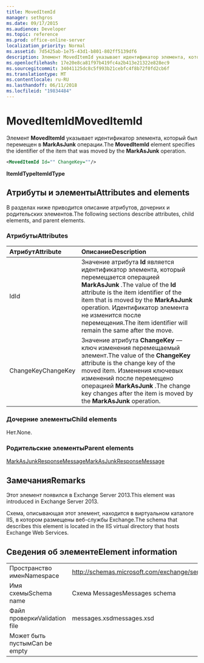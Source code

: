 ```yaml
---
title: MovedItemId
manager: sethgros
ms.date: 09/17/2015
ms.audience: Developer
ms.topic: reference
ms.prod: office-online-server
localization_priority: Normal
ms.assetid: 7d5425ab-1e75-43d1-b801-802ff5139df6
description: Элемент MovedItemId указывает идентификатор элемента, который был перемещен в MarkAsJunk операции.
ms.openlocfilehash: 17e20e8ca81f97b419fc4a2b413e21322e828ec9
ms.sourcegitcommit: 34041125dc8c5f993b21cebfc4f8b72f0fd2cb6f
ms.translationtype: MT
ms.contentlocale: ru-RU
ms.lasthandoff: 06/11/2018
ms.locfileid: "19834484"
---
```

# <a name="moveditemid"></a><span data-ttu-id="ac93a-103">MovedItemId</span><span class="sxs-lookup"><span data-stu-id="ac93a-103">MovedItemId</span></span>

<span data-ttu-id="ac93a-104">Элемент **MovedItemId** указывает идентификатор элемента, который был перемещен в **MarkAsJunk** операции.</span><span class="sxs-lookup"><span data-stu-id="ac93a-104">The **MovedItemId** element specifies the identifier of the item that was moved by the **MarkAsJunk** operation.</span></span> 
  
```XML
<MovedItemId Id="" ChangeKey=""/>
```

 <span data-ttu-id="ac93a-105">**ItemIdType**</span><span class="sxs-lookup"><span data-stu-id="ac93a-105">**ItemIdType**</span></span>
## <a name="attributes-and-elements"></a><span data-ttu-id="ac93a-106">Атрибуты и элементы</span><span class="sxs-lookup"><span data-stu-id="ac93a-106">Attributes and elements</span></span>

<span data-ttu-id="ac93a-107">В разделах ниже приводится описание атрибутов, дочерних и родительских элементов.</span><span class="sxs-lookup"><span data-stu-id="ac93a-107">The following sections describe attributes, child elements, and parent elements.</span></span>
  
### <a name="attributes"></a><span data-ttu-id="ac93a-108">Атрибуты</span><span class="sxs-lookup"><span data-stu-id="ac93a-108">Attributes</span></span>

|<span data-ttu-id="ac93a-109">**Атрибут**</span><span class="sxs-lookup"><span data-stu-id="ac93a-109">**Attribute**</span></span>|<span data-ttu-id="ac93a-110">**Описание**</span><span class="sxs-lookup"><span data-stu-id="ac93a-110">**Description**</span></span>|
|:-----|:-----|
|<span data-ttu-id="ac93a-111">Id</span><span class="sxs-lookup"><span data-stu-id="ac93a-111">Id</span></span>  <br/> |<span data-ttu-id="ac93a-112">Значение атрибута **Id** является идентификатор элемента, который перемещается операцией **MarkAsJunk** .</span><span class="sxs-lookup"><span data-stu-id="ac93a-112">The value of the **Id** attribute is the item identifier of the item that is moved by the **MarkAsJunk** operation.</span></span> <span data-ttu-id="ac93a-113">Идентификатор элемента не изменится после перемещения.</span><span class="sxs-lookup"><span data-stu-id="ac93a-113">The item identifier will remain the same after the move.</span></span>  <br/> |
|<span data-ttu-id="ac93a-114">ChangeKey</span><span class="sxs-lookup"><span data-stu-id="ac93a-114">ChangeKey</span></span>  <br/> |<span data-ttu-id="ac93a-115">Значение атрибута **ChangeKey** — ключ изменения перемещаемый элемент.</span><span class="sxs-lookup"><span data-stu-id="ac93a-115">The value of the **ChangeKey** attribute is the change key of the moved item.</span></span> <span data-ttu-id="ac93a-116">Изменения ключевых изменений после перемещено операцией **MarkAsJunk** .</span><span class="sxs-lookup"><span data-stu-id="ac93a-116">The change key changes after the item is moved by the **MarkAsJunk** operation.</span></span>  <br/> |
   
### <a name="child-elements"></a><span data-ttu-id="ac93a-117">Дочерние элементы</span><span class="sxs-lookup"><span data-stu-id="ac93a-117">Child elements</span></span>

<span data-ttu-id="ac93a-118">Нет.</span><span class="sxs-lookup"><span data-stu-id="ac93a-118">None.</span></span>
  
### <a name="parent-elements"></a><span data-ttu-id="ac93a-119">Родительские элементы</span><span class="sxs-lookup"><span data-stu-id="ac93a-119">Parent elements</span></span>

[<span data-ttu-id="ac93a-120">MarkAsJunkResponseMessage</span><span class="sxs-lookup"><span data-stu-id="ac93a-120">MarkAsJunkResponseMessage</span></span>](markasjunkresponsemessage.md)
  
## <a name="remarks"></a><span data-ttu-id="ac93a-121">Замечания</span><span class="sxs-lookup"><span data-stu-id="ac93a-121">Remarks</span></span>

<span data-ttu-id="ac93a-122">Этот элемент появился в Exchange Server 2013.</span><span class="sxs-lookup"><span data-stu-id="ac93a-122">This element was introduced in Exchange Server 2013.</span></span>
  
<span data-ttu-id="ac93a-123">Схема, описывающая этот элемент, находится в виртуальном каталоге IIS, в котором размещены веб-службы Exchange.</span><span class="sxs-lookup"><span data-stu-id="ac93a-123">The schema that describes this element is located in the IIS virtual directory that hosts Exchange Web Services.</span></span>
  
## <a name="element-information"></a><span data-ttu-id="ac93a-124">Сведения об элементе</span><span class="sxs-lookup"><span data-stu-id="ac93a-124">Element information</span></span>

|||
|:-----|:-----|
|<span data-ttu-id="ac93a-125">Пространство имен</span><span class="sxs-lookup"><span data-stu-id="ac93a-125">Namespace</span></span>  <br/> |http://schemas.microsoft.com/exchange/services/2006/messages  <br/> |
|<span data-ttu-id="ac93a-126">Имя схемы</span><span class="sxs-lookup"><span data-stu-id="ac93a-126">Schema name</span></span>  <br/> |<span data-ttu-id="ac93a-127">Схема Messages</span><span class="sxs-lookup"><span data-stu-id="ac93a-127">Messages schema</span></span>  <br/> |
|<span data-ttu-id="ac93a-128">Файл проверки</span><span class="sxs-lookup"><span data-stu-id="ac93a-128">Validation file</span></span>  <br/> |<span data-ttu-id="ac93a-129">messages.xsd</span><span class="sxs-lookup"><span data-stu-id="ac93a-129">messages.xsd</span></span>  <br/> |
|<span data-ttu-id="ac93a-130">Может быть пустым</span><span class="sxs-lookup"><span data-stu-id="ac93a-130">Can be empty</span></span>  <br/> ||
   

